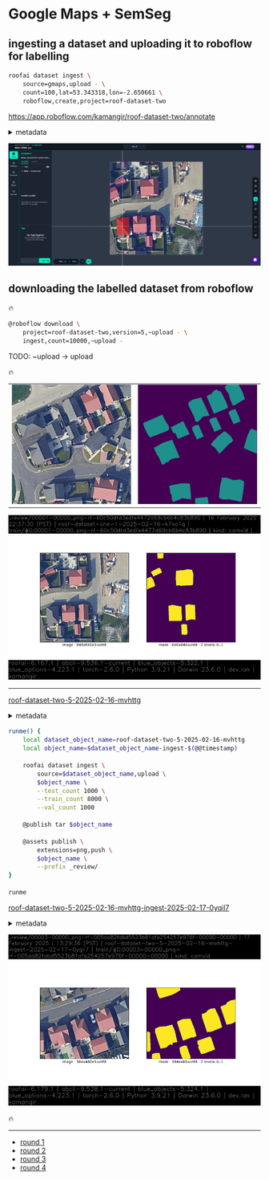 # Google Maps + SemSeg

## ingesting a dataset and uploading it to roboflow for labelling

```bash
roofai dataset ingest \
    source=gmaps,upload - \
    count=100,lat=53.343318,lon=-2.650661 \
    roboflow,create,project=roof-dataset-two
```

https://app.roboflow.com/kamangir/roof-dataset-two/annotate




<details>
<summary>metadata</summary>

```yaml
center:
  gsd: 0.08912957603498574
  size:
    deg:
    - 0.0005124253466836525
    - 0.0008583068847215374
    m:
    - 57.04292866239087
    - 57.04292866239087
    px:
    - 640
    - 640
count: 100
grid:
- 10
- 10
lat: 53.343318
lon: -2.650661
maptype: satellite
size: 640x640
zoom: 20

```

</details>


![image](https://github.com/kamangir/assets/blob/main/roofAI/roboflow/labelling-2.png?raw=true)

## downloading the labelled dataset from roboflow

🔥

```bash
@roboflow download \
    project=roof-dataset-two,version=5,~upload - \
	ingest,count=10000,~upload -    
```

TODO: ~upload -> upload

🔥

| | |
|-|-|
| ![image](https://github.com/kamangir/assets/blob/main/roofAI/roboflow/roof-dataset-one-1-2025-02-16-k9ezfk/image.png?raw=true) | ![image](https://github.com/kamangir/assets/blob/main/roofAI/roboflow/roof-dataset-one-1-2025-02-16-k9ezfk/mask.png?raw=true) |


![image](https://github.com/kamangir/assets/blob/main/roof-dataset-one-1-2025-02-16-k7xo1q/00001-00000_png-rf-60c50dfd3edfe4472d69cb6b4c83b890.png?raw=true)

---


[roof-dataset-two-5-2025-02-16-mvhttg](https://kamangir-public.s3.ca-central-1.amazonaws.com/roof-dataset-two-5-2025-02-16-mvhttg.tar.gz)


<details>
<summary>metadata</summary>

```yaml
classes:
- background
- roof
ingested-by: roofai-6.174.1
kind: CamVid
roofai-roofai-roboflow-download:
  input:
    project: roof-dataset-two
    version: 5
source: gmaps

```

</details>


```bash
runme() {
    local dataset_object_name=roof-dataset-two-5-2025-02-16-mvhttg
    local object_name=$dataset_object_name-ingest-$(@@timestamp)

    roofai dataset ingest \
        source=$dataset_object_name,upload \
        $object_name \
        --test_count 1000 \
        --train_count 8000 \
        --val_count 1000

    @publish tar $object_name

    @assets publish \
        extensions=png,push \
        $object_name \
        --prefix _review/
}

runme
```


[roof-dataset-two-5-2025-02-16-mvhttg-ingest-2025-02-17-0yqil7](https://kamangir-public.s3.ca-central-1.amazonaws.com/roof-dataset-two-5-2025-02-16-mvhttg-ingest-2025-02-17-0yqil7.tar.gz)


<details>
<summary>metadata</summary>

```yaml
bucket: kamangir
channel: {}
classes:
- background
- roof
ingested-by: roofai.roofai.dataset.ingest.from_dataset-6.179.1
kind: CamVid
num:
  test: 19
  train: 156
  val: 19
prefix: bolt/roof-dataset-two-5-2025-02-16-mvhttg-ingest-2025-02-17-0yqil7
source: roof-dataset-two-5-2025-02-16-mvhttg

```

</details>


![image](https://github.com/kamangir/assets/blob/main/roof-dataset-two-5-2025-02-16-mvhttg-ingest-2025-02-17-0yqil7/00003-00000_png-rf-005aa82fabd5523b81afa254257e976f-00000-00000.png?raw=true)

🔥

---

- [round 1](./round-1.md)
- [round 2](./round-2.md)
- [round 3](./round-3.md)
- [round 4](./round-4.md)
